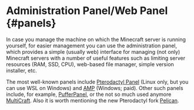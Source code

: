 # Administration Panel/Web Panel {#panels}
In case you manage the machine on which the Minecraft server is running yourself, for easier management you can use the administration panel, which provides a simple (usually web) interface for managing (not only) Minecraft servers with a number of useful features such as limiting server resources (RAM, SSD, CPU), web-based file manager, simple version installer, etc.

The most well-known panels include [Pterodactyl Panel](https://pterodactyl.io/) (Linux only, but you can use WSL on Windows) and [AMP](https://cubecoders.com/AMP) (Windows; paid). Other such panels include, for example, [PufferPanel](https://www.pufferpanel.com/), or the not so much used anymore [MultiCraft](https://www.multicraft.org/). Also it is worth mentioning the new Pterodactyl fork [Pelican](https://pelican.dev/).